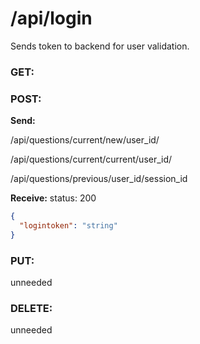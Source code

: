 # **/api/login**

Sends token to backend for user validation.

### GET:



### POST:

**Send:**
<!-- get a new session for the user -->
/api/questions/current/new/user_id/
<!-- get the most recent active session for the user -->
/api/questions/current/current/user_id/ 
<!-- get a previous session by submitting the previous session id -->
/api/questions/previous/user_id/session_id

**Receive:** status: 200

```JSON
{
  "logintoken": "string"
}
```

### PUT:

unneeded

### DELETE:

unneeded
